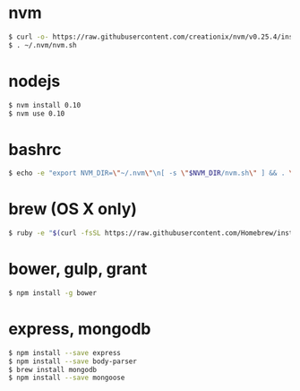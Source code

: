 # nvm
```sh
$ curl -o- https://raw.githubusercontent.com/creationix/nvm/v0.25.4/install.sh | bash
$ . ~/.nvm/nvm.sh
```

# nodejs
```sh
$ nvm install 0.10
$ nvm use 0.10
```

# bashrc
```sh
$ echo -e "export NVM_DIR=\"~/.nvm\"\n[ -s \"$NVM_DIR/nvm.sh\" ] && . \"$NVM_DIR/nvm.sh\"\nnvm use 0.10" >> ~/.bash_profile
```

# brew (OS X only)
```sh
$ ruby -e "$(curl -fsSL https://raw.githubusercontent.com/Homebrew/install/master/install)"
```

# bower, gulp, grant
```sh
$ npm install -g bower
```

# express, mongodb
```sh
$ npm install --save express
$ npm install --save body-parser
$ brew install mongodb
$ npm install --save mongoose
```



